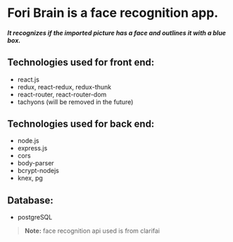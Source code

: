 # Fori Brain is a face recognition app. 
##### It recognizes if the imported picture has a face and outlines it with a blue box.


## Technologies used for front end:
 - react.js
 - redux, react-redux, redux-thunk
 - react-router, react-router-dom
 - tachyons (will be removed in the future)

## Technologies used for back end:
 - node.js
 - express.js
 - cors
 - body-parser
 - bcrypt-nodejs
 - knex, pg
 
## Database: 
  - postgreSQL
  
> **Note:** face recognition api used is from clarifai
